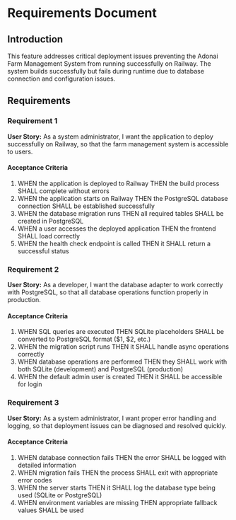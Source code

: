 # Requirements Document

## Introduction

This feature addresses critical deployment issues preventing the Adonai Farm Management System from running successfully on Railway. The system builds successfully but fails during runtime due to database connection and configuration issues.

## Requirements

### Requirement 1

**User Story:** As a system administrator, I want the application to deploy successfully on Railway, so that the farm management system is accessible to users.

#### Acceptance Criteria

1. WHEN the application is deployed to Railway THEN the build process SHALL complete without errors
2. WHEN the application starts on Railway THEN the PostgreSQL database connection SHALL be established successfully
3. WHEN the database migration runs THEN all required tables SHALL be created in PostgreSQL
4. WHEN a user accesses the deployed application THEN the frontend SHALL load correctly
5. WHEN the health check endpoint is called THEN it SHALL return a successful status

### Requirement 2

**User Story:** As a developer, I want the database adapter to work correctly with PostgreSQL, so that all database operations function properly in production.

#### Acceptance Criteria

1. WHEN SQL queries are executed THEN SQLite placeholders SHALL be converted to PostgreSQL format ($1, $2, etc.)
2. WHEN the migration script runs THEN it SHALL handle async operations correctly
3. WHEN database operations are performed THEN they SHALL work with both SQLite (development) and PostgreSQL (production)
4. WHEN the default admin user is created THEN it SHALL be accessible for login

### Requirement 3

**User Story:** As a system administrator, I want proper error handling and logging, so that deployment issues can be diagnosed and resolved quickly.

#### Acceptance Criteria

1. WHEN database connection fails THEN the error SHALL be logged with detailed information
2. WHEN migration fails THEN the process SHALL exit with appropriate error codes
3. WHEN the server starts THEN it SHALL log the database type being used (SQLite or PostgreSQL)
4. WHEN environment variables are missing THEN appropriate fallback values SHALL be used